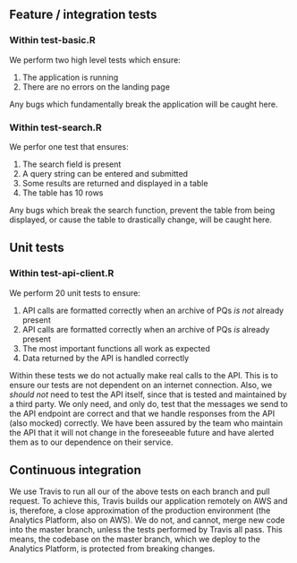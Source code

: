 ## Feature / integration tests

### Within test-basic.R
We perform two high level tests which ensure:
1. The application is running
2. There are no errors on the landing page

Any bugs which fundamentally break the application will be caught here.


### Within test-search.R
We perfor one test that ensures:
1. The search field is present
2. A query string can be entered and submitted
3. Some results are returned and displayed in a table
4. The table has 10 rows

Any bugs which break the search function, prevent the table from being displayed, or cause the table to drastically change, will be caught here.


## Unit tests

### Within test-api-client.R
We perform 20 unit tests to ensure:
1. API calls are formatted correctly when an archive of PQs *is not* already present
2. API calls are formatted correctly when an archive of PQs *is* already present
3. The most important functions all work as expected
4. Data returned by the API is handled correctly

Within these tests we do not actually make real calls to the API.  This is to ensure our tests are not dependent on an internet connection.  Also, we *should not* need to test the API itself, since that is tested and maintained by a third party.  We only need, and only do, test that the messages we send to the API endpoint are correct and that we handle responses from the API (also mocked) correctly.  We have been assured by the team who maintain the API that it will not change in the foreseeable future and have alerted them as to our dependence on their service.

## Continuous integration

We use Travis to run all our of the above tests on each branch and pull request.  To achieve this, Travis builds our application remotely on AWS and is, therefore, a close approximation of the production environment (the Analytics Platform, also on AWS).  We do not, and cannot, merge new code into the master branch, unless the tests performed by Travis all pass.  This means, the codebase on the master branch, which we deploy to the Analytics Platform, is protected from breaking changes.

